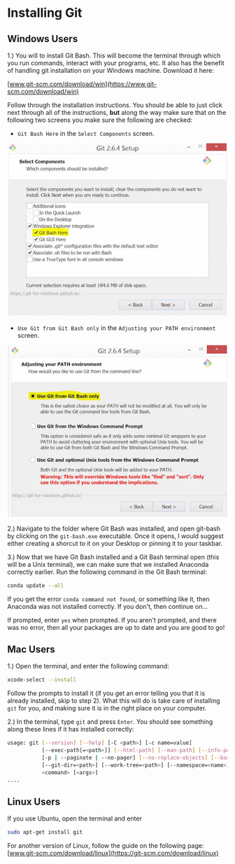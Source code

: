 # Installing Git 

## Windows Users

1.) You will to install Git Bash. This will become the terminal
through which you run commands, interact with your programs, etc. It also 
has the benefit of handling git installation on your Windows machine. Download
it here: 

[www.git-scm.com/download/win](https://www.git-scm.com/download/win)

Follow through the installation instructions. You should be able to just
click next through all of the instructions, **but** along the way make
sure that on the following two screens you make sure the following 
are checked: 

* `Git Bash Here` in the `Select Components` screen. 

![select_components_img](readme_imgs/select_components.JPG)

* `Use Git from Git Bash only` in the `Adjusting your PATH environment` 
  screen. 

![path_img](readme_imgs/path.JPG)

2.) Navigate to the folder where Git Bash was installed, and open git-bash
by clicking on the `git-bash.exe` executable. Once it opens, I would suggest
either creating a shorcut to it on your Desktop or pinning it to your 
taskbar. 

3.) Now that we have Git Bash installed and a Git Bash terminal open (this 
will be a Unix terminal), we can make sure that we installed Anaconda 
correctly earlier. Run the following command in the Git Bash terminal: 

```bash
conda update --all
```

If you get the error `conda command not found`, or something like it, 
then Anaconda was not installed correctly. If you don't, then 
continue on...

If prompted, enter `yes` when prompted. If you aren't prompted, and
there was no error, then all your packages are up to date and you are 
good to go!

## Mac Users

1.) Open the terminal, and enter the following command: 

```bash
xcode-select --install
```

Follow the prompts to install it (if you get an error telling you that it 
is already installed, skip to step 2). What this will do is take care of 
installing `git` for you, and making sure it is in the right place on your 
computer. 

2.) In the terminal, type `git` and press `Enter`. You should see something 
along these lines if it has installed correctly: 

```bash 
usage: git [--version] [--help] [-C <path>] [-c name=value]
           [--exec-path[=<path>]] [--html-path] [--man-path] [--info-path]
           [-p | --paginate | --no-pager] [--no-replace-objects] [--bare]
           [--git-dir=<path>] [--work-tree=<path>] [--namespace=<name>]
           <command> [<args>]
....
```
## Linux Users
If you use Ubuntu, open the terminal and enter

```bash
sudo apt-get install git
```
For another version of Linux, follow the guide on the following page:
[www.git-scm.com/download/linux](https://git-scm.com/download/linux)
